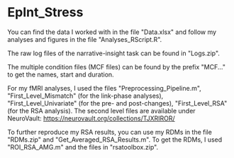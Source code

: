 # EpInt_Stress

You can find the data I worked with in the file "Data.xlsx" and follow my analyses and figures in the file "Analyses_RScript.R". 

The raw log files of the narrative-insight task can be found in "Logs.zip".

The multiple condition files (MCF files) can be found by the prefix "MCF..." to get the names, start and duration.

For my fMRI analyses, I used the files "Preprocessing_Pipeline.m", "First_Level_Mismatch" (for the link-phase analyses), "First_Level_Univariate" (for the pre- and post-changes), "First_Level_RSA" (for the RSA analysis). The second level files are available under NeuroVault:  https://neurovault.org/collections/TJXRIROR/

To further reproduce my RSA results, you can use my RDMs in the file "RDMs.zip" and "Get_Averaged_RSA_Results.m".
To get the RDMs, I used "ROI_RSA_AMG.m" and the files in "rsatoolbox.zip".
